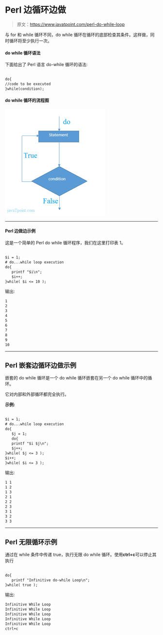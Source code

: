 # Perl 边循环边做

> 原文：<https://www.javatpoint.com/perl-do-while-loop>

与 for 和 while 循环不同，do while 循环在循环的底部检查其条件。这样做，同时循环将至少执行一次。

#### do while 循环语法

下面给出了 Perl 语言 do-while 循环的语法:

```

do{
//code to be executed
}while(condition);

```

#### do while 循环的流程图

![flowchart of do while loop in perl language](img/d4e008f8ecd7183c5379df00c1349faa.png)

* * *

#### Perl 边做边示例

这是一个简单的 Perl do while 循环程序，我们在这里打印表 1。

```

$i = 1;
# do...while loop execution
do{
   printf "$i\n";
   $i++;
}while( $i <= 10 );

```

输出:

```
1
2
3
4
5
6
7
8
9
10

```

* * *

## Perl 嵌套边循环边做示例

嵌套的 do while 循环是一个 do while 循环嵌套在另一个 do while 循环中的循环。

它对内部和外部循环都完全执行。

**示例:**

```

$i = 1;
# do...while loop execution
do{
   $j = 1;
   do{
   printf "$i $j\n";
   $j++;
}while( $j <= 3 );
$i++;
}while( $i <= 3 );

```

输出:

```
1 1
1 2
1 3
2 1
2 2
2 3
3 1
3 2
3 3

```

* * *

## Perl 无限循环示例

通过在 while 条件中传递 true，执行无限 do while 循环。使用**ctrl+c**可以停止其执行

```

do{
   printf "Infinitive do-while Loop\n";
}while( true );

```

输出:

```
Infinitive While Loop 
Infinitive While Loop
Infinitive While Loop
Infinitive While Loop
Infinitive While Loop
ctrl+c

```
